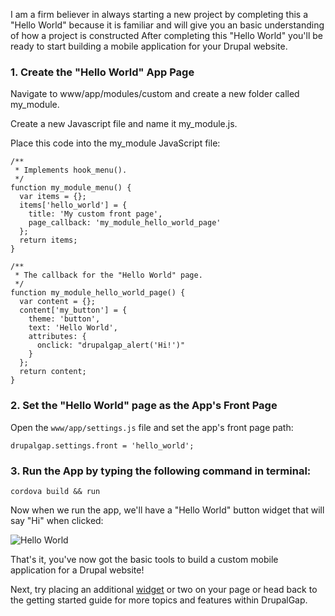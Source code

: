 I am a firm believer in always starting a new project by completing this a "Hello World" because it is familiar and will
 give you an basic understanding of how a project is constructed After completing this "Hello World" you'll be ready to 
 start building a mobile application for your Drupal website.

### 1. Create the "Hello World" App Page
Navigate to www/app/modules/custom and create a new folder called my_module. 

Create a new Javascript file and name it my_module.js.

Place this code into the my_module JavaScript file:

```
/**
 * Implements hook_menu().
 */
function my_module_menu() {
  var items = {};
  items['hello_world'] = {
    title: 'My custom front page',
    page_callback: 'my_module_hello_world_page'
  };
  return items;
}

/**
 * The callback for the "Hello World" page.
 */
function my_module_hello_world_page() {
  var content = {};
  content['my_button'] = {
    theme: 'button',
    text: 'Hello World',
    attributes: {
      onclick: "drupalgap_alert('Hi!')"
    }
  };
  return content;
}
```

### 2. Set the "Hello World" page as the App's Front Page

Open the `www/app/settings.js` file and set the app's front page path:

```
drupalgap.settings.front = 'hello_world';
```

### 3. Run the App by typing the following command in terminal:

```
cordova build && run
```

Now when we run the app, we'll have a "Hello World" button widget that will say "Hi" when clicked:

![Hello World](http://www.drupalgap.org/sites/default/files/hello-world_0.png)

That's it, you've now got the basic tools to build a custom mobile application for a Drupal website!

Next, try placing an additional [widget](Widgets) or two on your page or head back to the getting started guide for more topics and features within DrupalGap.
